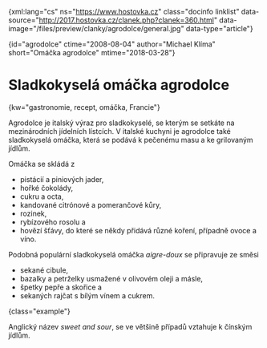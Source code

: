 
{xml:lang="cs" ns="https://www.hostovka.cz" class="docinfo linklist" data-source="http://2017.hostovka.cz/clanek.php?clanek=360.html" data-image="/files/preview/clanky/agrodolce/general.jpg" data-type="article"}

{id="agrodolce" ctime="2008-08-04" author="Michael Klíma" short="Omáčka agrodolce" mtime="2018-03-28"}

# Sladkokyselá omáčka agrodolce

<!-- generated attribute kw by user_udpatekw.sh on 2019-03-13, do not edit -->

{kw="gastronomie, recept, omáčka, Francie"}

Agrodolce je italský výraz pro sladkokyselé, se kterým se setkáte na mezinárodních jídelních lístcích. V italské kuchyni je agrodolce také sladkokyselá omáčka, která se podává k pečenému masu a ke grilovaným jídlům.

Omáčka se skládá z

* pistácií a piniových jader,
* hořké čokolády,
* cukru a octa,
* kandované citrónové a pomerančové kůry,
* rozinek,
* rybízového rosolu a
* hovězí šťávy, do které se někdy přidává různé koření, případně ovoce a víno.

Podobná populární sladkokyselá omáčka _aigre-doux_ se připravuje ze směsi

* sekané cibule,
* bazalky a petrželky usmažené v olivovém oleji a másle,
* špetky pepře a skořice a
* sekaných rajčat s bílým vínem a cukrem.

{class="example"}

Anglický název _sweet and sour_, se ve většině případů vztahuje k čínským jídlům.

